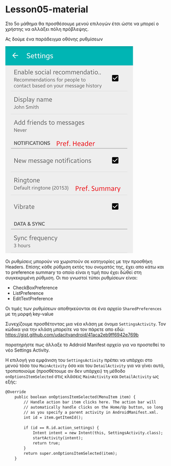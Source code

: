 # Lesson05-material

Στο 5ο μάθημα θα προσθέσουμε μενού επιλογών έτσι ώστε να μπορεί ο χρήστης να αλλάξει πόλη πρόβλεψης. 

Ας δούμε ένα παράδειγμα οθόνης ρυθμίσεων

![Pref screen](https://github.com/UomMobileDevelopment/Lesson05-material/blob/master/preferences.png)

Οι ρυθμίσεις μπορούν να χωριστούν σε κατηγορίες με την προσθήκη Headers. Επίσης κάθε ρύθμιση εκτός του ονοματός της, έχει απο κάτω και το preference summary το οποίο είναι η τιμή που έχει δώθεί στη συγκεκριμένη ρύθμιση. 
Οι πιο γνωστοί τύποι ρυθμίσεων είναι:

- CheckBoxPreference
- ListPreference
- EditTextPreference

Οι τιμές των ρυθμίσεων αποθηκεύονται σε ένα αρχείο ```SharedPreferences``` με τη μορφή key-value


Συνεχίζουμε προσθέτοντας μια νέα κλάση με όνομα ```SettingsActivity```. Τον κώδικα για την κλάση μπορείτε να τον πάρετε απο εδώ: 
https://gist.github.com/udacityandroid/41aca2eb9ff6942e769b

παρατηρήστε πως άλλαξε το Addroid Manifest αρχείο για να προστεθεί το νέο Settings Activity.

Η επιλογή για εμφάνιση του ``SettingsActivity`` πρέπει να υπάρχει στο μενού τόσο του ``MainActivity`` όσο και του ``DetailActivity``
για να γίνει αυτό, τροποποιούμε (προσθέτουμε αν δεν υπάρχει) τη μέθοδο ``onOptionsItemSelected`` στις κλάσεις  ``MainActivity``  και  ``DetailActivity`` ως εξής:

```
@Override
    public boolean onOptionsItemSelected(MenuItem item) {
        // Handle action bar item clicks here. The action bar will
        // automatically handle clicks on the Home/Up button, so long
        // as you specify a parent activity in AndroidManifest.xml.
        int id = item.getItemId();

        if (id == R.id.action_settings) {
            Intent intent = new Intent(this, SettingsActivity.class);
            startActivity(intent);
            return true;
        }
        return super.onOptionsItemSelected(item);
    }
```

